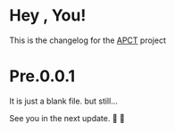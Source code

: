 # Hey , You!

This is the changelog for the [APCT](https://github.com/7luk/APCT) project

# Pre.0.0.1

It is just a blank file. but still...

See you in the next update.  👋 👋

